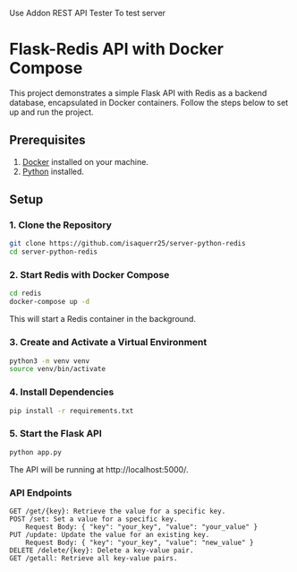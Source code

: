 Use Addon REST API Tester
To test server

# Flask-Redis API with Docker Compose

This project demonstrates a simple Flask API with Redis as a backend database, encapsulated in Docker containers. Follow the steps below to set up and run the project.

## Prerequisites

1. [Docker](https://www.docker.com/get-started) installed on your machine.
2. [Python](https://www.python.org/downloads/) installed.

## Setup

### 1. Clone the Repository

```bash
git clone https://github.com/isaquerr25/server-python-redis
cd server-python-redis
```

### 2. Start Redis with Docker Compose

```bash
cd redis
docker-compose up -d
```

This will start a Redis container in the background.

### 3. Create and Activate a Virtual Environment

```bash
python3 -m venv venv
source venv/bin/activate

```

### 4. Install Dependencies

```bash
pip install -r requirements.txt

```

### 5. Start the Flask API

```bash
python app.py

```

The API will be running at http://localhost:5000/.

### API Endpoints

    GET /get/{key}: Retrieve the value for a specific key.
    POST /set: Set a value for a specific key.
        Request Body: { "key": "your_key", "value": "your_value" }
    PUT /update: Update the value for an existing key.
        Request Body: { "key": "your_key", "value": "new_value" }
    DELETE /delete/{key}: Delete a key-value pair.
    GET /getall: Retrieve all key-value pairs.
